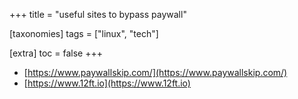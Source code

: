 +++
title = "useful sites to bypass paywall"

[taxonomies]
tags = ["linux", "tech"]

[extra]
toc = false 
+++



- [https://www.paywallskip.com/](https://www.paywallskip.com/)
- [https://www.12ft.io](https://www.12ft.io)

